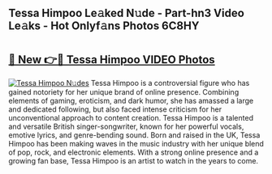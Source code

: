 ## Tessa Himpoo Le𝚊ked N𝚞de - Part-hn3 Video Le𝚊ks - Hot Onlyf𝚊ns Photos 6C8HY

# <h2><a href="http://ab36106.deff.icu/?id=Tessa+Himpoo">🔗 New 👉🔴 Tessa Himpoo VIDEO Photos</a></h2>

[![Tessa Himpoo N𝚞des](https://i.imgur.com/rIISA9y.gif)](http://ab36106.deff.icu/?id=Tessa+Himpoo)
Tessa Himpoo is a controversial figure who has gained notoriety for her unique brand of online presence. Combining elements of gaming, eroticism, and dark humor, she has amassed a large and dedicated following, but also faced intense criticism for her unconventional approach to content creation. Tessa Himpoo is a talented and versatile British singer-songwriter, known for her powerful vocals, emotive lyrics, and genre-bending sound. Born and raised in the UK, Tessa Himpoo has been making waves in the music industry with her unique blend of pop, rock, and electronic elements. With a strong online presence and a growing fan base, Tessa Himpoo is an artist to watch in the years to come.
